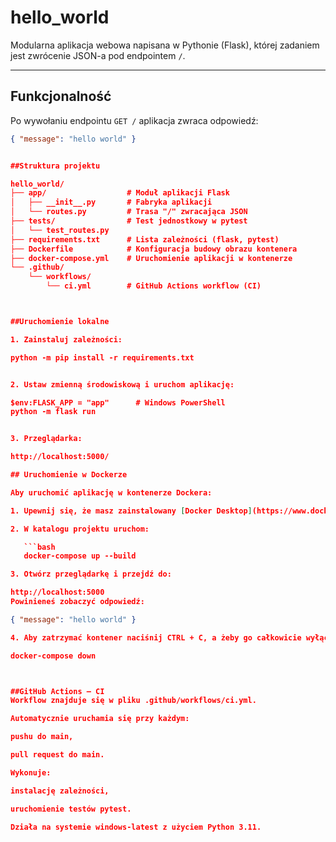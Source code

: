 # hello_world

Modularna aplikacja webowa napisana w Pythonie (Flask), której zadaniem jest zwrócenie JSON-a pod endpointem `/`.

---

## Funkcjonalność

Po wywołaniu endpointu `GET /` aplikacja zwraca odpowiedź:

```json
{ "message": "hello world" }


##Struktura projektu

hello_world/
├── app/                  # Moduł aplikacji Flask
│   ├── __init__.py       # Fabryka aplikacji
│   └── routes.py         # Trasa "/" zwracająca JSON
├── tests/                # Test jednostkowy w pytest
│   └── test_routes.py
├── requirements.txt      # Lista zależności (flask, pytest)
├── Dockerfile            # Konfiguracja budowy obrazu kontenera
├── docker-compose.yml    # Uruchomienie aplikacji w kontenerze
└── .github/
    └── workflows/
        └── ci.yml        # GitHub Actions workflow (CI)



##Uruchomienie lokalne

1. Zainstaluj zależności:

python -m pip install -r requirements.txt


2. Ustaw zmienną środowiskową i uruchom aplikację:

$env:FLASK_APP = "app"      # Windows PowerShell
python -m flask run


3. Przeglądarka:

http://localhost:5000/

## Uruchomienie w Dockerze

Aby uruchomić aplikację w kontenerze Dockera:

1. Upewnij się, że masz zainstalowany [Docker Desktop](https://www.docker.com/products/docker-desktop/)

2. W katalogu projektu uruchom:

   ```bash
   docker-compose up --build

3. Otwórz przeglądarkę i przejdź do:

http://localhost:5000
Powinieneś zobaczyć odpowiedź:

{ "message": "hello world" }

4. Aby zatrzymać kontener naciśnij CTRL + C, a żeby go całkowicie wyłączyć:

docker-compose down



##GitHub Actions – CI
Workflow znajduje się w pliku .github/workflows/ci.yml.

Automatycznie uruchamia się przy każdym:

pushu do main,

pull request do main.

Wykonuje:

instalację zależności,

uruchomienie testów pytest.

Działa na systemie windows-latest z użyciem Python 3.11.